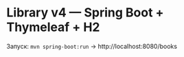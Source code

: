 # Library v4 — Spring Boot + Thymeleaf + H2
Запуск: `mvn spring-boot:run` → http://localhost:8080/books
